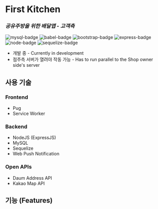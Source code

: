 # First Kitchen
### _공유주방을 위한 배달앱 - 고객측_

![mysql-badge](https://img.shields.io/badge/MySQL-005C84?style=for-the-badge&logo=mysql&logoColor=white) ![babel-badge](https://img.shields.io/badge/Babel-F9DC3E?style=for-the-badge&logo=babel&logoColor=white) ![bootstrap-badge](	https://img.shields.io/badge/Bootstrap-563D7C?style=for-the-badge&logo=bootstrap&logoColor=white) ![express-badge](https://img.shields.io/badge/Express.js-000000?style=for-the-badge&logo=express&logoColor=white) ![node-badge](https://img.shields.io/badge/Node.js-339933?style=for-the-badge&logo=nodedotjs&logoColor=white) ![sequelize-badge](https://img.shields.io/badge/Sequelize-52B0E7?style=for-the-badge&logo=Sequelize&logoColor=white) 

- 개발 중 - Currently in development
- 점주측 서버가 열려야 작동 가능 - Has to run parallel to the Shop owner side's server


## 사용 기술
### Frontend
- Pug
- Service Worker
### Backend
- NodeJS (ExpressJS)
- MySQL
- Sequelize
- Web Push Notification
### Open APIs
- Daum Address API
- Kakao Map API


## 기능 (Features)

